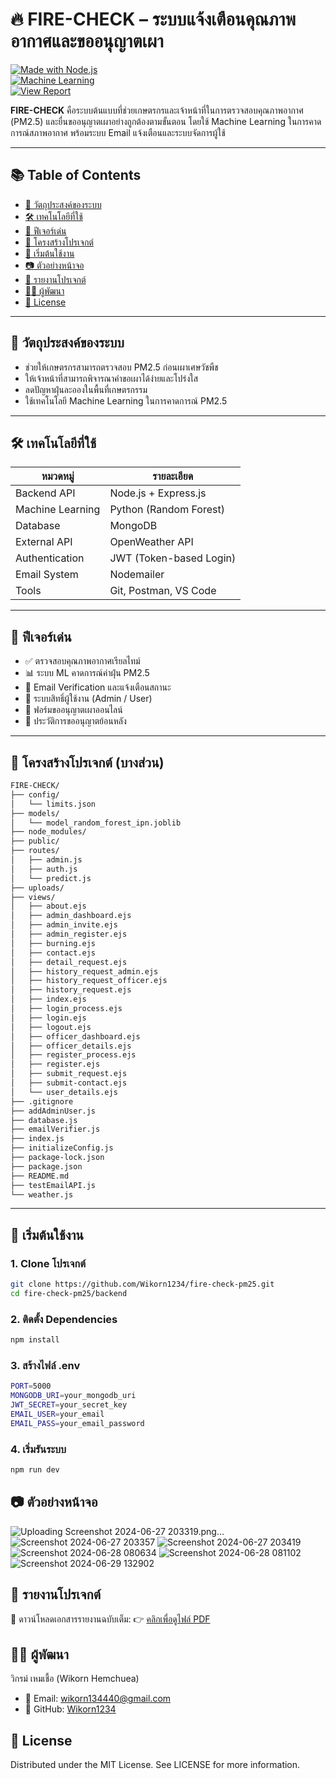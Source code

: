 # 🔥 FIRE-CHECK – ระบบแจ้งเตือนคุณภาพอากาศและขออนุญาตเผา

[![Made with Node.js](https://img.shields.io/badge/Backend-Node.js-green?logo=node.js)](https://nodejs.org)  
[![Machine Learning](https://img.shields.io/badge/ML-RandomForest-blue)](#)  
[![View Report](https://img.shields.io/badge/Report-PDF-orange)](https://drive.google.com/file/d/1XDfMwunoZ6GU5HttCTvx8zPCDHgMNzA5/view?usp=sharing)

**FIRE-CHECK** คือระบบต้นแบบที่ช่วยเกษตรกรและเจ้าหน้าที่ในการตรวจสอบคุณภาพอากาศ (PM2.5) และยื่นขออนุญาตเผาอย่างถูกต้องตามขั้นตอน โดยใช้ Machine Learning ในการคาดการณ์สภาพอากาศ พร้อมระบบ Email แจ้งเตือนและระบบจัดการผู้ใช้

---

## 📚 Table of Contents

- [🎯 วัตถุประสงค์ของระบบ](#-วัตถุประสงค์ของระบบ)
- [🛠 เทคโนโลยีที่ใช้](#-เทคโนโลยีที่ใช้)
- [🧠 ฟีเจอร์เด่น](#-ฟีเจอร์เด่น)
- [📁 โครงสร้างโปรเจกต์](#-โครงสร้างโปรเจกต์)
- [🚀 เริ่มต้นใช้งาน](#-เริ่มต้นใช้งาน)
- [📷 ตัวอย่างหน้าจอ](#-ตัวอย่างหน้าจอ)
- [📄 รายงานโปรเจกต์](#-รายงานโปรเจกต์)
- [👨‍💻 ผู้พัฒนา](#-ผู้พัฒนา)
- [📌 License](#-license)

---

## 🎯 วัตถุประสงค์ของระบบ

- ช่วยให้เกษตรกรสามารถตรวจสอบ PM2.5 ก่อนเผาเศษวัชพืช
- ให้เจ้าหน้าที่สามารถพิจารณาคำขอเผาได้ง่ายและโปร่งใส
- ลดปัญหาฝุ่นละอองในพื้นที่เกษตรกรรม
- ใช้เทคโนโลยี Machine Learning ในการคาดการณ์ PM2.5

---

## 🛠 เทคโนโลยีที่ใช้

| หมวดหมู่         | รายละเอียด                    |
|------------------|-------------------------------|
| Backend API      | Node.js + Express.js          |
| Machine Learning | Python (Random Forest)        |
| Database         | MongoDB                       |
| External API     | OpenWeather API               |
| Authentication   | JWT (Token-based Login)       |
| Email System     | Nodemailer                    |
| Tools            | Git, Postman, VS Code         |

---

## 🧠 ฟีเจอร์เด่น

- ✅ ตรวจสอบคุณภาพอากาศเรียลไทม์
- 📊 ระบบ ML คาดการณ์ค่าฝุ่น PM2.5
- 📩 Email Verification และแจ้งเตือนสถานะ
- 🔐 ระบบสิทธิ์ผู้ใช้งาน (Admin / User)
- 📄 ฟอร์มขออนุญาตเผาออนไลน์
- 📁 ประวัติการขออนุญาตย้อนหลัง

---

## 📁 โครงสร้างโปรเจกต์ (บางส่วน)
```bash
FIRE-CHECK/
├── config/
│   └── limits.json
├── models/
│   └── model_random_forest_ipn.joblib
├── node_modules/
├── public/
├── routes/
│   ├── admin.js
│   ├── auth.js
│   └── predict.js
├── uploads/
├── views/
│   ├── about.ejs
│   ├── admin_dashboard.ejs
│   ├── admin_invite.ejs
│   ├── admin_register.ejs
│   ├── burning.ejs
│   ├── contact.ejs
│   ├── detail_request.ejs
│   ├── history_request_admin.ejs
│   ├── history_request_officer.ejs
│   ├── history_request.ejs
│   ├── index.ejs
│   ├── login_process.ejs
│   ├── login.ejs
│   ├── logout.ejs
│   ├── officer_dashboard.ejs
│   ├── officer_details.ejs
│   ├── register_process.ejs
│   ├── register.ejs
│   ├── submit_request.ejs
│   ├── submit-contact.ejs
│   └── user_details.ejs
├── .gitignore
├── addAdminUser.js
├── database.js
├── emailVerifier.js
├── index.js
├── initializeConfig.js
├── package-lock.json
├── package.json
├── README.md
├── testEmailAPI.js
└── weather.js
```
---

## 🚀 เริ่มต้นใช้งาน

### 1. Clone โปรเจกต์

```bash
git clone https://github.com/Wikorn1234/fire-check-pm25.git
cd fire-check-pm25/backend
```
### 2. ติดตั้ง Dependencies
```bash
npm install
```
### 3. สร้างไฟล์ .env
```bash
PORT=5000
MONGODB_URI=your_mongodb_uri
JWT_SECRET=your_secret_key
EMAIL_USER=your_email
EMAIL_PASS=your_email_password
```
### 4. เริ่มรันระบบ
```bash
npm run dev
```
## 📷 ตัวอย่างหน้าจอ
![Uploading Screenshot 2024-06-27 203319.png…]()
![Screenshot 2024-06-27 203357](https://github.com/user-attachments/assets/c7bd4caa-66e8-4862-aaf3-31b2d84bc3c4)
![Screenshot 2024-06-27 203419](https://github.com/user-attachments/assets/8ea7f90f-c064-4e49-86a1-8db2a9948283)
![Screenshot 2024-06-28 080634](https://github.com/user-attachments/assets/a996d902-adb8-4e34-8135-2fc37861e1bb)
![Screenshot 2024-06-28 081102](https://github.com/user-attachments/assets/f0486327-8a37-4336-a4d0-3fbeedd626b7)
![Screenshot 2024-06-29 132902](https://github.com/user-attachments/assets/bdf72fb8-9fa7-4b8f-9914-91197327dba7)


## 📄 รายงานโปรเจกต์
📑 ดาวน์โหลดเอกสารรายงานฉบับเต็ม:
👉 [คลิกเพื่อดูไฟล์ PDF](20240715-ดอกดารารัตน์-BSCS66T2-15-620710130-620710682.pdf)

## 👨‍💻 ผู้พัฒนา
วิกรม์ เหมเชื้อ (Wikorn Hemchuea)
- 📧 Email: wikorn134440@gmail.com
- 🔗 GitHub: [Wikorn1234](https://github.com/Wikorn1234)

## 📌 License
Distributed under the MIT License. See LICENSE for more information.
